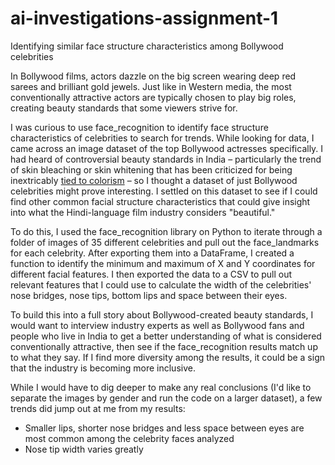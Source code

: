 # ai-investigations-assignment-1
Identifying similar face structure characteristics among Bollywood celebrities

In Bollywood films, actors dazzle on the big screen wearing deep red sarees and brilliant gold jewels. Just like in Western media, the most conventionally attractive actors are typically chosen to play big roles, creating beauty standards that some viewers strive for. 

I was curious to use face_recognition to identify face structure characteristics of celebrities to search for trends. While looking for data, I came across an image dataset of the top Bollywood actresses specifically. I had heard of controversial beauty standards in India – particularly the trend of skin bleaching or skin whitening that has been criticized for being inextricably [tied to colorism]([url](https://www.vogue.in/beauty/content/the-movement-against-skin-whitening-products-what-you-need-to-know)) – so I thought a dataset of just Bollywood celebrities might prove interesting. I settled on this dataset to see if I could find other common facial structure characteristics that could give insight into what the Hindi-language film industry considers "beautiful."

To do this, I used the face_recognition library on Python to iterate through a folder of images of 35 different celebrities and pull out the face_landmarks for each celebrity. After exporting them into a DataFrame, I created a function to identify the minimum and maximum of X and Y coordinates for different facial features. I then exported the data to a CSV to pull out relevant features that I could use to calculate the width of the celebrities' nose bridges, nose tips, bottom lips and space between their eyes. 

To build this into a full story about Bollywood-created beauty standards, I would want to interview industry experts as well as Bollywood fans and people who live in India to get a better understanding of what is considered conventionally attractive, then see if the face_recognition results match up to what they say. If I find more diversity among the results, it could be a sign that the industry is becoming more inclusive. 

While I would have to dig deeper to make any real conclusions (I'd like to separate the images by gender and run the code on a larger dataset), a few trends did jump out at me from my results:

- Smaller lips, shorter nose bridges and less space between eyes are most common among the celebrity faces analyzed
- Nose tip width varies greatly
